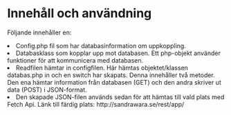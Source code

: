 # Innehåll och användning
Följande innehåller en:
<li>Config.php fil som har databasinformation om uppkoppling.</li>
<li>Databasklass som kopplar upp mot databasen. Ett php-objekt använder funktioner för att kommunicera med databasen.</li>
<li>Readfilen hämtar in configfilen. Här hämtas objektet/klassen databas.php in och en switch har skapats. Denna innehåller två metoder. Den ena hämtar information från databasen (GET) och den andra skriver ut data (POST) i JSON-format.</li>
<li> Den skapade JSON-filen används sedan för att hämtas till vald plats med Fetch Api. Länk till färdig plats: http://sandrawara.se/rest/app/</li>
